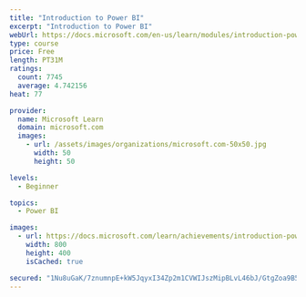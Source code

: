 ```yaml
---
title: "Introduction to Power BI"
excerpt: "Introduction to Power BI"
webUrl: https://docs.microsoft.com/en-us/learn/modules/introduction-power-bi/
type: course
price: Free
length: PT31M
ratings:
  count: 7745
  average: 4.742156
heat: 77

provider:
  name: Microsoft Learn
  domain: microsoft.com
  images:
    - url: /assets/images/organizations/microsoft.com-50x50.jpg
      width: 50
      height: 50

levels:
  - Beginner

topics:
  - Power BI

images:
  - url: https://docs.microsoft.com/learn/achievements/introduction-power-bi-social.png
    width: 800
    height: 400
    isCached: true

secured: "1Nu8uGaK/7znumnpE+kW5JqyxI34Zp2m1CVWIJszMipBLvL46bJ/GtgZoa9B53p41n+3rRLTDZ14Q9SEUQtAgogHZIpQwIGhiAdUnpzosDvivYVvK30+Nf5tEzUlKYmGH5khI3RLGB3YoP9uRA9n6QPFnsNOxqqzkNf6Dbj8Q1EjRLhvt0HT8nXlB2UVEA96faxyheFMwdDHzhlLNYXhJ7hJZQ3dy+Lg+TlqUrWLZSM/laBHQHPeAiAggi18W0Ul0CGekaxrda3ej0Yi0/+fsM37c6rNsurbrASA7G+tuMqCAzWOy9G7qzD1c7u6gTnhZuJtGl+H6v9HJvp5Se334Y9OyYmpPQYNn4ARSjh9FWxDzj0p4xLruBx4pXhBe1+5SM/JgcdVXCdgblCd4TKguuTKlzIo873vE/dbKgX6++g=;NWi1yeEHXyjZYe8Xg31CjA=="
---
```



